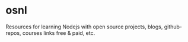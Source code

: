 # osnl
Resources for learning Nodejs with open source projects, blogs, github-repos, courses links free &amp; paid, etc.

